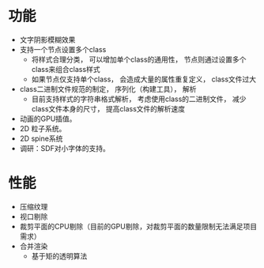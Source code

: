 # 功能

* 文字阴影模糊效果
* 支持一个节点设置多个class 
    + 将样式合理分类， 可以增加单个class的通用性， 节点则通过设置多个class来组合class样式
    + 如果节点仅支持单个class， 会造成大量的属性重复定义， class文件过大
* class二进制文件规范的制定， 序列化（构建工具）， 解析
    + 目前支持样式的字符串格式解析， 考虑使用class的二进制文件， 减少class文件本身的尺寸， 提高class文件的解析速度
* 动画的GPU插值。
* 2D 粒子系统。
* 2D spine系统
* 调研：SDF对小字体的支持。

# 性能

* 压缩纹理
* 视口剔除
* 裁剪平面的CPU剔除（目前的GPU剔除，对裁剪平面的数量限制无法满足项目需求）
* 合并渲染
   + 基于矩的透明算法